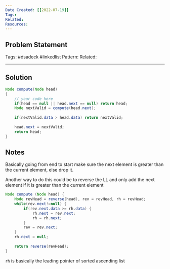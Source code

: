 ```yaml
---
Date Created: [[2022-07-19]]
Tags: 
Related: 
Resources: 
---
```


## Problem Statement


Tags:  #dsadeck  #linkedlist 
Pattern: 
Related: 

---

## Solution
``` java
Node compute(Node head)
{
	// your code here
	if(head == null || head.next == null) return head;
	Node nextValid = compute(head.next);
	
	if(nextValid.data > head.data) return nextValid;
	
	head.next = nextValid;
	return head;
}
```

## Notes
Basically going from end to start
make sure the next element is greater than the current element, else drop it.

Another way to do this could be to reverse the LL
and only add the next element if it is greater than the current element

``` java
Node compute (Node head) {
	Node revHead = reverse(head), rev = revHead, rh = revHead;
	while(rev.next!=null) {
		if(rev.next.data >= rh.data) {
			rh.next = rev.next;
			rh = rh.next;
		}
		rev = rev.next;
	}
	rh.next = null;
	
	return reverse(revHead);
}
```

`rh` is basically the leading pointer of sorted ascending list


